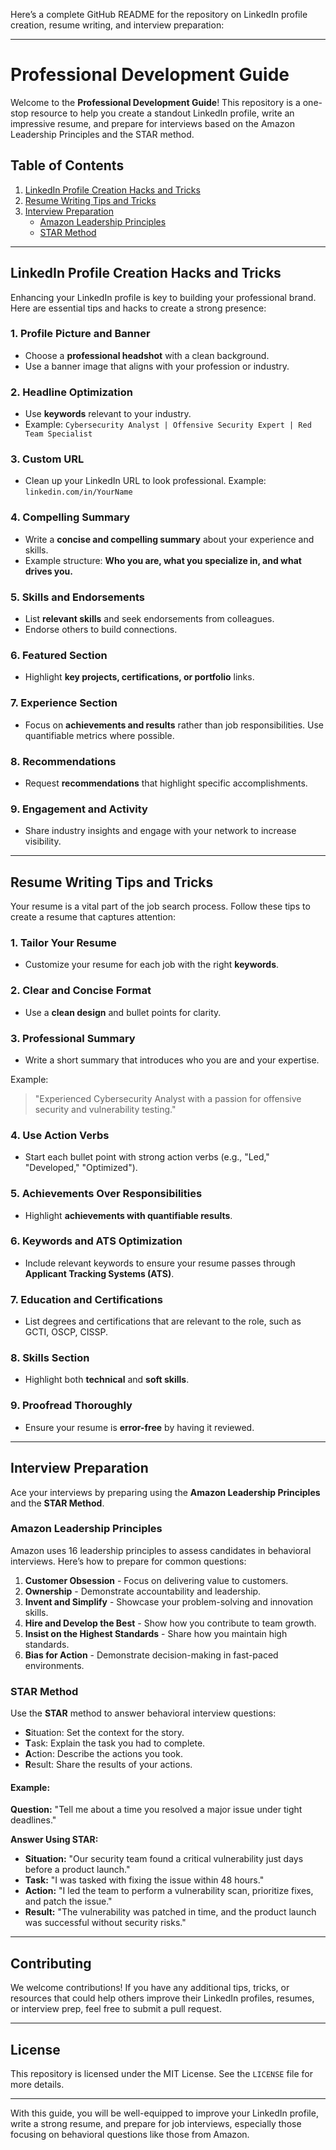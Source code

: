 Here’s a complete GitHub README for the repository on LinkedIn profile creation, resume writing, and interview preparation:

---

# Professional Development Guide

Welcome to the **Professional Development Guide**! This repository is a one-stop resource to help you create a standout LinkedIn profile, write an impressive resume, and prepare for interviews based on the Amazon Leadership Principles and the STAR method.

## Table of Contents

1. [LinkedIn Profile Creation Hacks and Tricks](#linkedin-profile-creation-hacks-and-tricks)
2. [Resume Writing Tips and Tricks](#resume-writing-tips-and-tricks)
3. [Interview Preparation](#interview-preparation)
   - [Amazon Leadership Principles](#amazon-leadership-principles)
   - [STAR Method](#star-method)

---

## LinkedIn Profile Creation Hacks and Tricks

Enhancing your LinkedIn profile is key to building your professional brand. Here are essential tips and hacks to create a strong presence:

### 1. **Profile Picture and Banner**
   - Choose a **professional headshot** with a clean background.
   - Use a banner image that aligns with your profession or industry.

### 2. **Headline Optimization**
   - Use **keywords** relevant to your industry.
   - Example: `Cybersecurity Analyst | Offensive Security Expert | Red Team Specialist`

### 3. **Custom URL**
   - Clean up your LinkedIn URL to look professional. Example: `linkedin.com/in/YourName`

### 4. **Compelling Summary**
   - Write a **concise and compelling summary** about your experience and skills.
   - Example structure: **Who you are, what you specialize in, and what drives you.**

### 5. **Skills and Endorsements**
   - List **relevant skills** and seek endorsements from colleagues.
   - Endorse others to build connections.

### 6. **Featured Section**
   - Highlight **key projects, certifications, or portfolio** links.

### 7. **Experience Section**
   - Focus on **achievements and results** rather than job responsibilities. Use quantifiable metrics where possible.

### 8. **Recommendations**
   - Request **recommendations** that highlight specific accomplishments.

### 9. **Engagement and Activity**
   - Share industry insights and engage with your network to increase visibility.

---

## Resume Writing Tips and Tricks

Your resume is a vital part of the job search process. Follow these tips to create a resume that captures attention:

### 1. **Tailor Your Resume**
   - Customize your resume for each job with the right **keywords**.

### 2. **Clear and Concise Format**
   - Use a **clean design** and bullet points for clarity.

### 3. **Professional Summary**
   - Write a short summary that introduces who you are and your expertise.

   Example:
   > "Experienced Cybersecurity Analyst with a passion for offensive security and vulnerability testing."

### 4. **Use Action Verbs**
   - Start each bullet point with strong action verbs (e.g., "Led," "Developed," "Optimized").

### 5. **Achievements Over Responsibilities**
   - Highlight **achievements with quantifiable results**.

### 6. **Keywords and ATS Optimization**
   - Include relevant keywords to ensure your resume passes through **Applicant Tracking Systems (ATS)**.

### 7. **Education and Certifications**
   - List degrees and certifications that are relevant to the role, such as GCTI, OSCP, CISSP.

### 8. **Skills Section**
   - Highlight both **technical** and **soft skills**.

### 9. **Proofread Thoroughly**
   - Ensure your resume is **error-free** by having it reviewed.

---

## Interview Preparation

Ace your interviews by preparing using the **Amazon Leadership Principles** and the **STAR Method**.

### Amazon Leadership Principles

Amazon uses 16 leadership principles to assess candidates in behavioral interviews. Here’s how to prepare for common questions:

1. **Customer Obsession** - Focus on delivering value to customers.
2. **Ownership** - Demonstrate accountability and leadership.
3. **Invent and Simplify** - Showcase your problem-solving and innovation skills.
4. **Hire and Develop the Best** - Show how you contribute to team growth.
5. **Insist on the Highest Standards** - Share how you maintain high standards.
6. **Bias for Action** - Demonstrate decision-making in fast-paced environments.

### STAR Method

Use the **STAR** method to answer behavioral interview questions:

- **S**ituation: Set the context for the story.
- **T**ask: Explain the task you had to complete.
- **A**ction: Describe the actions you took.
- **R**esult: Share the results of your actions.

#### Example:

**Question:** "Tell me about a time you resolved a major issue under tight deadlines."

**Answer Using STAR:**
- **Situation:** "Our security team found a critical vulnerability just days before a product launch."
- **Task:** "I was tasked with fixing the issue within 48 hours."
- **Action:** "I led the team to perform a vulnerability scan, prioritize fixes, and patch the issue."
- **Result:** "The vulnerability was patched in time, and the product launch was successful without security risks."

---

## Contributing

We welcome contributions! If you have any additional tips, tricks, or resources that could help others improve their LinkedIn profiles, resumes, or interview prep, feel free to submit a pull request.

---

## License

This repository is licensed under the MIT License. See the `LICENSE` file for more details.

---

With this guide, you will be well-equipped to improve your LinkedIn profile, write a strong resume, and prepare for job interviews, especially those focusing on behavioral questions like those from Amazon.

